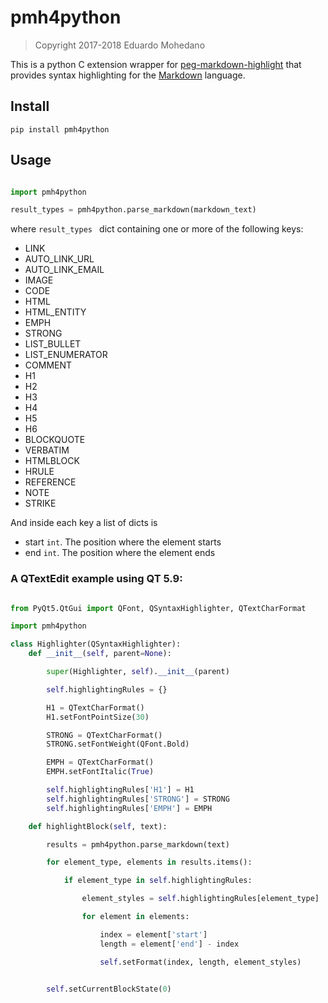 pmh4python
========================

>Copyright 2017-2018 Eduardo Mohedano

This is a python C extension wrapper for [peg-markdown-highlight] that provides syntax highlighting for the [Markdown] language.

[Markdown]: http://daringfireball.net/projects/markdown
[peg-markdown-highlight]: https://github.com/ali-rantakari/peg-markdown-highlight
[peg-markdown]: https://github.com/jgm/peg-markdown

## Install

```
pip install pmh4python
```

## Usage

```python

import pmh4python

result_types = pmh4python.parse_markdown(markdown_text)

```


where `result_types ` dict containing one or more of the following keys:

- LINK
- AUTO\_LINK\_URL
- AUTO\_LINK\_EMAIL
- IMAGE
- CODE
- HTML
- HTML_ENTITY
- EMPH
- STRONG
- LIST_BULLET
- LIST_ENUMERATOR
- COMMENT
- H1
- H2
- H3
- H4
- H5
- H6
- BLOCKQUOTE
- VERBATIM
- HTMLBLOCK
- HRULE
- REFERENCE
- NOTE
- STRIKE

And inside each key a list of dicts is

- start `int`. The position where the element starts
- end `int`. The position where the element ends


### A QTextEdit example using QT 5.9:

```python

from PyQt5.QtGui import QFont, QSyntaxHighlighter, QTextCharFormat

import pmh4python

class Highlighter(QSyntaxHighlighter):
    def __init__(self, parent=None):

        super(Highlighter, self).__init__(parent)

        self.highlightingRules = {}

        H1 = QTextCharFormat()
        H1.setFontPointSize(30)

        STRONG = QTextCharFormat()
        STRONG.setFontWeight(QFont.Bold)

        EMPH = QTextCharFormat()
        EMPH.setFontItalic(True)

        self.highlightingRules['H1'] = H1
        self.highlightingRules['STRONG'] = STRONG
        self.highlightingRules['EMPH'] = EMPH

    def highlightBlock(self, text):

        results = pmh4python.parse_markdown(text)

        for element_type, elements in results.items():

            if element_type in self.highlightingRules:

                element_styles = self.highlightingRules[element_type]

                for element in elements:

                    index = element['start']
                    length = element['end'] - index

                    self.setFormat(index, length, element_styles)


        self.setCurrentBlockState(0)
```